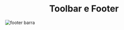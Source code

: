 <h1 align="center"> Toolbar e Footer </h1>

![footer barra](https://github.com/Amandasfs/AtalhosHTMLeCSS/assets/79655661/f6e7407e-51aa-4bc0-bf14-a1fcb0b222be)
